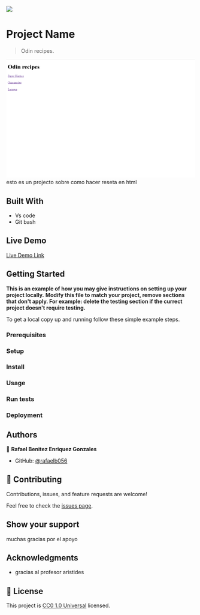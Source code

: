 ![](https://img.shields.io/badge/Uneweb-blue)

# Project Name

> Odin recipes.

![previewor del projecto](screenshot.png)
esto es un projecto sobre como hacer reseta en html 

## Built With

- Vs code
- Git bash

## Live Demo

[Live Demo Link](https://rafaelb056.github.io/odin_recipes)


## Getting Started

**This is an example of how you may give instructions on setting up your project locally.**
**Modify this file to match your project, remove sections that don't apply. For example: delete the testing section if the currect project doesn't require testing.**


To get a local copy up and running follow these simple example steps.

### Prerequisites

### Setup

### Install

### Usage

### Run tests

### Deployment



## Authors

👤 **Rafael Benitez Enriquez Gonzales**

- GitHub: [@rafaelb056](https://github.com/rafaelb056)



## 🤝 Contributing

Contributions, issues, and feature requests are welcome!

Feel free to check the [issues page](https://github.com/rafaelb056/odin_recipes/issues).

## Show your support

muchas gracias por el apoyo

## Acknowledgments

- gracias al profesor aristides

## 📝 License

This project is [CC0 1.0 Universal](LICENSE) licensed.